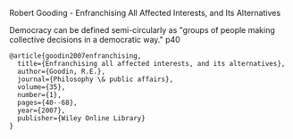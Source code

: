 Robert Gooding - Enfranchising All Affected Interests, and Its Alternatives

Democracy can be defined semi-circularly as "groups of people making collective decisions in a democratic way." p40

	@article{goodin2007enfranchising,
	  title={Enfranchising all affected interests, and its alternatives},
	  author={Goodin, R.E.},
	  journal={Philosophy \& public affairs},
	  volume={35},
	  number={1},
	  pages={40--68},
	  year={2007},
	  publisher={Wiley Online Library}
	}